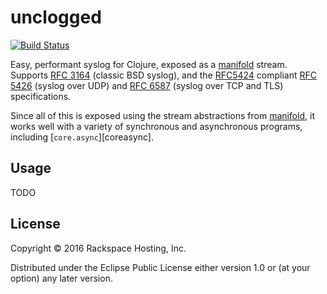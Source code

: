 # unclogged

[![Build Status](https://travis-ci.org/RackSec/unclogged.svg?branch=master)](https://travis-ci.org/RackSec/unclogged)

Easy, performant syslog for Clojure, exposed as a [manifold][manifold]
stream. Supports [RFC 3164][RFC3164] (classic BSD syslog), and the
[RFC5424][RFC5424] compliant [RFC 5426][RFC5426] (syslog over UDP) and
[RFC 6587][RFC6587] (syslog over TCP and TLS) specifications.

Since all of this is exposed using the stream abstractions from
[manifold][manifold], it works well with a variety of synchronous and
asynchronous programs, including [`core.async`][coreasync].

[manifold]: https://www.github.com/ztellman/manifold
[RFC3164]: http://tools.ietf.org/html/rfc3164
[RFC5424]: http://tools.ietf.org/html/rfc5424
[RFC5426]: http://tools.ietf.org/html/rfc5426
[RFC6587]: http://tools.ietf.org/html/rfc5426

## Usage

TODO

## License

Copyright © 2016 Rackspace Hosting, Inc.

Distributed under the Eclipse Public License either version 1.0 or (at
your option) any later version.

